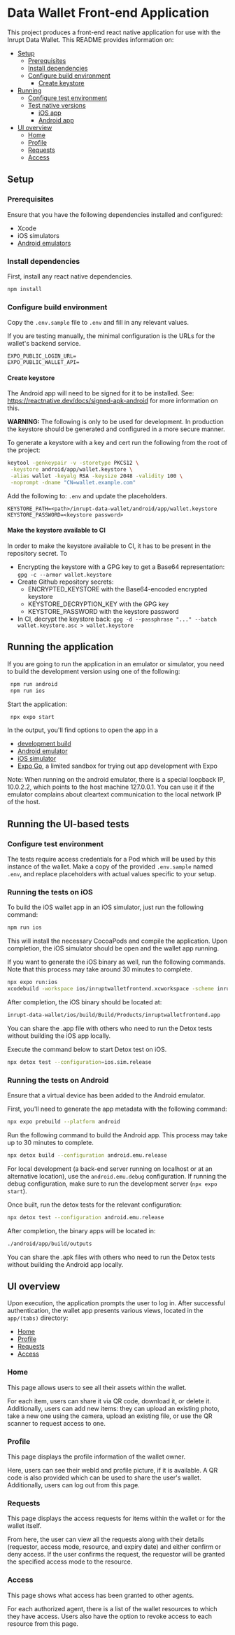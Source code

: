 # Data Wallet Front-end Application

This project produces a front-end react native application for use with the Inrupt Data Wallet.
This README provides information on:

* [Setup](#setup)
  * [Prerequisites](#prerequisites)
  * [Install dependencies](#install-dependencies)
  * [Configure build environment](#configure-build-environment)
    * [Create keystore](#create-keystore)
* [Running](#running)
  * [Configure test environment](#configure-test-environment)
  * [Test native versions](#test-native-versions)
    * [iOS app](#ios-app)
    * [Android app](#android-app)
* [UI overview](#ui-overview)
  * [Home](#home)
  * [Profile](#profile)
  * [Requests](#requests)
  * [Access](#access)


## Setup

### Prerequisites

Ensure that you have the following dependencies installed and configured:
- Xcode
- iOS simulators
- [Android emulators](https://developer.android.com/studio/install)

### Install dependencies

First, install any react native dependencies.

```bash
npm install
```

### Configure build environment

Copy the `.env.sample` file to `.env` and fill in any relevant values.

If you are testing manually, the minimal configuration is the URLs for the wallet's backend service.
```
EXPO_PUBLIC_LOGIN_URL=
EXPO_PUBLIC_WALLET_API=
```

#### Create keystore

The Android app will need to be signed for it to be installed. See: https://reactnative.dev/docs/signed-apk-android
for more information on this.

__WARNING:__ The following is only to be used for development. In production the keystore should
be generated and configured in a more secure manner.

To generate a keystore with a key and cert run the following from the root of the project:

```bash
keytool -genkeypair -v -storetype PKCS12 \
 -keystore android/app/wallet.keystore \
 -alias wallet -keyalg RSA -keysize 2048 -validity 100 \
 -noprompt -dname "CN=wallet.example.com"
```

Add the following to: `.env` and update the placeholders.
```text
KEYSTORE_PATH=<path>/inrupt-data-wallet/android/app/wallet.keystore
KEYSTORE_PASSWORD=<keystore password>
```

#### Make the keystore available to CI

In order to make the keystore available to CI, it has to be present in the repository secret.
To 
- Encrypting the keystore with a GPG key to get a Base64 representation: `gpg -c --armor wallet.keystore`
- Create Github repository secrets:
  - ENCRYPTED_KEYSTORE with the Base64-encoded encrypted keystore
  - KEYSTORE_DECRYPTION_KEY with the GPG key
  - KEYSTORE_PASSWORD with the keystore password
- In CI, decrypt the keystore back: `gpg -d --passphrase "..." --batch wallet.keystore.asc > wallet.keystore`

## Running the application

If you are going to run the application in an emulator or simulator, you need to build the development version using
one of the following:
   ```bash
    npm run android
    npm run ios
   ```

Start the application:

   ```bash
    npx expo start
   ```

In the output, you'll find options to open the app in a

- [development build](https://docs.expo.dev/develop/development-builds/introduction/)
- [Android emulator](https://docs.expo.dev/workflow/android-studio-emulator/)
- [iOS simulator](https://docs.expo.dev/workflow/ios-simulator/)
- [Expo Go](https://expo.dev/go), a limited sandbox for trying out app development with Expo

Note: When running on the android emulator, there is a special loopback IP, 10.0.2.2, which points to the host machine 127.0.0.1. You can use it if the emulator complains about cleartext communication to the local network IP of the host.

## Running the UI-based tests

### Configure test environment

The tests require access credentials for a Pod which will be used by this instance of the wallet.
Make a copy of the provided `.env.sample` named `.env`, and replace placeholders with actual values
specific to your setup.

### Running the tests on iOS

To build the iOS wallet app in an iOS simulator, just run the following command:

```bash
npm run ios
```

This will install the necessary CocoaPods and compile the application. Upon completion, the iOS simulator should be open and the wallet app running.

If you want to generate the iOS binary as well, run the following commands. Note that this process may take around 30 minutes to complete.

```bash
npx expo run:ios
xcodebuild -workspace ios/inruptwalletfrontend.xcworkspace -scheme inruptwalletfrontend -configuration Release -sdk iphonesimulator -derivedDataPath ios/build
```

After completion, the iOS binary should be located at:

```bash
inrupt-data-wallet/ios/build/Build/Products/inruptwalletfrontend.app
```

You can share the .app file with others who need to run the Detox tests without building the iOS app locally.

Execute the command below to start Detox test on iOS.
```bash
npx detox test --configuration=ios.sim.release
```

### Running the tests on Android

Ensure that a virtual device has been added to the Android emulator.

First, you'll need to generate the app metadata with the following command:

```bash
npx expo prebuild --platform android
```

Run the following command to build the Android app. This process may take up to 30 minutes to complete.

```bash
npx detox build --configuration android.emu.release
```

For local development (a back-end server running on localhost or at an alternative location), use
the `android.emu.debug` configuration. If running the debug configuration, make sure to run the
development server (`npx expo start`).

Once built, run the detox tests for the relevant configuration:

```bash
npx detox test --configuration android.emu.release
```

After completion, the binary apps will be located in:
```bash
./android/app/build/outputs
```

You can share the .apk files with others who need to run the Detox tests without building the Android app locally.

## UI overview

Upon execution, the application prompts the user to log in. After successful authentication, the wallet app presents various views, located in the `app/(tabs)` directory: 
- [Home](#home)
- [Profile](#profile)
- [Requests](#requests)
- [Access](#access)

### Home
This page allows users to see all their assets within the wallet. 

For each item, users can share it via QR code, download it, or delete it.
Additionally, users can add new items: they can upload an existing photo, take a new one using the camera, upload an existing file, or use the QR scanner to request access to one.

### Profile

This page displays the profile information of the wallet owner.

Here, users can see their webId and profile picture, if it is available. A QR code is also provided which can be used to share the user's wallet. Additionally, users can log out from this page.

### Requests

This page displays the access requests for items within the wallet or for the wallet itself. 

From here, the user can view all the requests along with their details (requestor, access mode, resource, and expiry date) and either confirm or deny access. If the user confirms the request, the requestor will be granted the specified access mode to the resource.

### Access

This page shows what access has been granted to other agents.

For each authorized agent, there is a list of the wallet resources to which they have access. Users also have the option to revoke access to each resource from this page.

